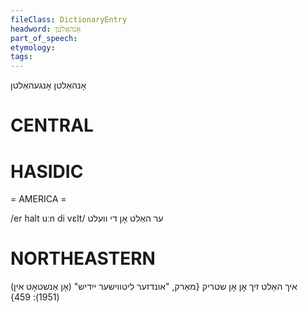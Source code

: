 ```yaml
---
fileClass: DictionaryEntry
headword: אָנהאַלטן
part_of_speech: 
etymology: 
tags: 
---
```

אָנהאַלטן
אָנגעהאַלטן

CENTRAL
========

HASIDIC
=======
= AMERICA = 

/er halt uːn di vɛlt/ ער האַלט אָן די וועלט

NORTHEASTERN
==============

(אָן אַנשטאָט אין) איך האַלט זיך אָן אָן שטריק
{מאַרק, "אונדזער ליטווישער ייִדיש" (1951): 459}
